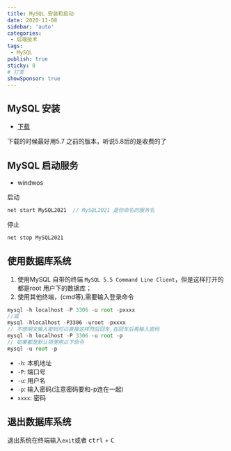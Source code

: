```yaml
---
title: MySQL 安装和启动
date: 2020-11-08
sidebar: 'auto'
categories:
 - 后端技术
tags:
 - MySQL
publish: true
sticky: 8
# 打赏
showSponsor: true
---
```


## MySQL 安装

- [下载](https://downloads.mysql.com/archives/community/)

下载的时候最好用5.7 之前的版本，听说5.8后的是收费的了

<!-- more -->

## MySQL 启动服务

- windwos

启动

```js
net start MySQL2021  // MySQL2021 是你命名的服务名
```

停止

```js
net stop MySQL2021
```

## 使用数据库系统

1. 使用MySQL 自带的终端 `MySQL 5.5 Command Line Client`，但是这样打开的都是root 用户下的数据库；
2. 使用其他终端，(cmd等),需要输入登录命令

```js
mysql -h localhost -P 3306 -u root -pxxxx
//或
mysql -hlocalhost -P3306 -uroot -pxxxx
// 不想明文输入密码可以直接这样然后回车,在回车后再输入密码
mysql -h localhost -P 3306 -u root -p
// 如果都是默认项使用以下命令
mysql -u root -p
```

- `-h`: 本机地址
- `-P`: 端口号
- `-u`: 用户名
- `-p`: 输入密码(注意密码要和-p连在一起)
- `xxxx`: 密码

## 退出数据库系统

退出系统在终端输入`exit`或者 <kbd>ctrl</kbd> + <kbd>C</kbd>
